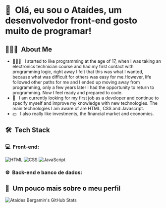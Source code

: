 <h1>👋 &nbsp;Olá, eu sou o Ataídes, um desenvolvedor front-end gosto muito de programar!</h1>
<p align="center"> 
<h2> 👨🏻‍💻 &nbsp;About Me </h2>

- 👨🏻‍💻 &nbsp; I started to like programming at the age of 17, when I was taking an electronics technician course and had my first contact with programming logic, right away I felt that this was what I wanted, because what was difficult for others was easy for me.However, life followed other paths for me and I ended up moving away from programming, only a few years later I had the opportunity to return to programming. Now I feel ready and prepared to code.
- 💼 &nbsp; I am currently looking for my first job as a developer and continue to specify myself and improve my knowledge with new technologies. The main technologies I am aware of are HTML, CSS and Javascript.
- 💵 &nbsp; I also really like investments, the financial market and economics.

<h2> 🛠 &nbsp;Tech Stack</h2>
<h3>💻 &nbsp;Front-end:</h3>

![HTML](https://img.shields.io/badge/-HTML-333333?style=flat&logo=HTML5)
![CSS](https://img.shields.io/badge/-CSS-333333?style=flat&logo=CSS3&logoColor=1572B6)
![JavaScript](https://img.shields.io/badge/-JavaScript-333333?style=flat&logo=javascript)

<h3>⚙️ &nbsp;Back-end e banco de dados:</h3>

<h2>🚀 &nbsp;Um pouco mais sobre o meu perfil</h2>

![Ataídes Bergamin's GitHub Stats](https://github-readme-stats.vercel.app/api?username=ataidesBergamin&show_icons=true&theme=dracula)
